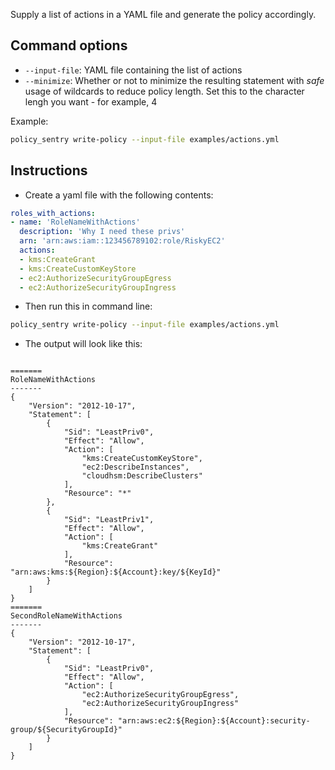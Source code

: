 Supply a list of actions in a YAML file and generate the policy accordingly.

## Command options

* `--input-file`: YAML file containing the list of actions
* `--minimize`: Whether or not to minimize the resulting statement with *safe* usage of wildcards to reduce policy length. Set this to the character lengh you want - for example, 4

Example:
```bash
policy_sentry write-policy --input-file examples/actions.yml
```

## Instructions

* Create a yaml file with the following contents:

```yaml
roles_with_actions:
- name: 'RoleNameWithActions'
  description: 'Why I need these privs'
  arn: 'arn:aws:iam::123456789102:role/RiskyEC2'
  actions:
  - kms:CreateGrant
  - kms:CreateCustomKeyStore
  - ec2:AuthorizeSecurityGroupEgress
  - ec2:AuthorizeSecurityGroupIngress
```

* Then run this in command line:

```bash
policy_sentry write-policy --input-file examples/actions.yml
```

* The output will look like this:

```text

=======
RoleNameWithActions
-------
{
    "Version": "2012-10-17",
    "Statement": [
        {
            "Sid": "LeastPriv0",
            "Effect": "Allow",
            "Action": [
                "kms:CreateCustomKeyStore",
                "ec2:DescribeInstances",
                "cloudhsm:DescribeClusters"
            ],
            "Resource": "*"
        },
        {
            "Sid": "LeastPriv1",
            "Effect": "Allow",
            "Action": [
                "kms:CreateGrant"
            ],
            "Resource": "arn:aws:kms:${Region}:${Account}:key/${KeyId}"
        }
    ]
}
=======
SecondRoleNameWithActions
-------
{
    "Version": "2012-10-17",
    "Statement": [
        {
            "Sid": "LeastPriv0",
            "Effect": "Allow",
            "Action": [
                "ec2:AuthorizeSecurityGroupEgress",
                "ec2:AuthorizeSecurityGroupIngress"
            ],
            "Resource": "arn:aws:ec2:${Region}:${Account}:security-group/${SecurityGroupId}"
        }
    ]
}

```
